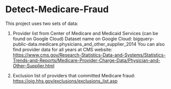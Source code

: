 # Detect-Medicare-Fraud

This project uses two sets of data:
1. Provider list from Center of Medicare and Medicaid Services (can be found on Google Cloud)
   Dataset name on Google Cloud: bigquery-public-data.medicare.physicians_and_other_supplier_2014
   You can also find provider data for all years at CMS website: https://www.cms.gov/Research-Statistics-Data-and-Systems/Statistics-Trends-and-Reports/Medicare-Provider-Charge-Data/Physician-and-Other-Supplier.html

2. Exclusion list of providers that committed Medicare fraud: https://oig.hhs.gov/exclusions/exclusions_list.asp
